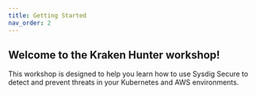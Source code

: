 ```yaml
---
title: Getting Started
nav_order: 2
---
```


## Welcome to the Kraken Hunter workshop!

This workshop is designed to help you learn how to use Sysdig Secure to detect and prevent threats in your Kubernetes and AWS environments.


